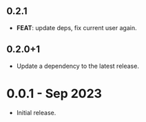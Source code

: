 ## 0.2.1

 - **FEAT**: update deps, fix current user again.

## 0.2.0+1

 - Update a dependency to the latest release.

# 0.0.1 - Sep 2023

- Initial release.
